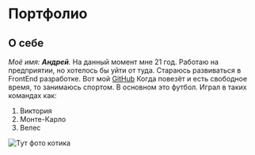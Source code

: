 # Портфолио

## О себе

_Моё имя: **Андрей**._ На данный момент мне 21 год. Работаю на предприятии, но хотелось бы уйти от туда. Стараюсь развиваться в FrontEnd разработке. Вот мой [GitHub](https://github.com/H1Znt)
  Когда повезёт и есть свободное время, то занимаюсь спортом. В основном это футбол.
Играл в таких командах как: 
1. Виктория
2. Монте-Карло
3. Велес


![Тут фото котика](https://gas-kvas.com/grafic/uploads/posts/2023-10/1696420310_gas-kvas-com-p-kartinki-malenkie-kotikov-41.jpg)